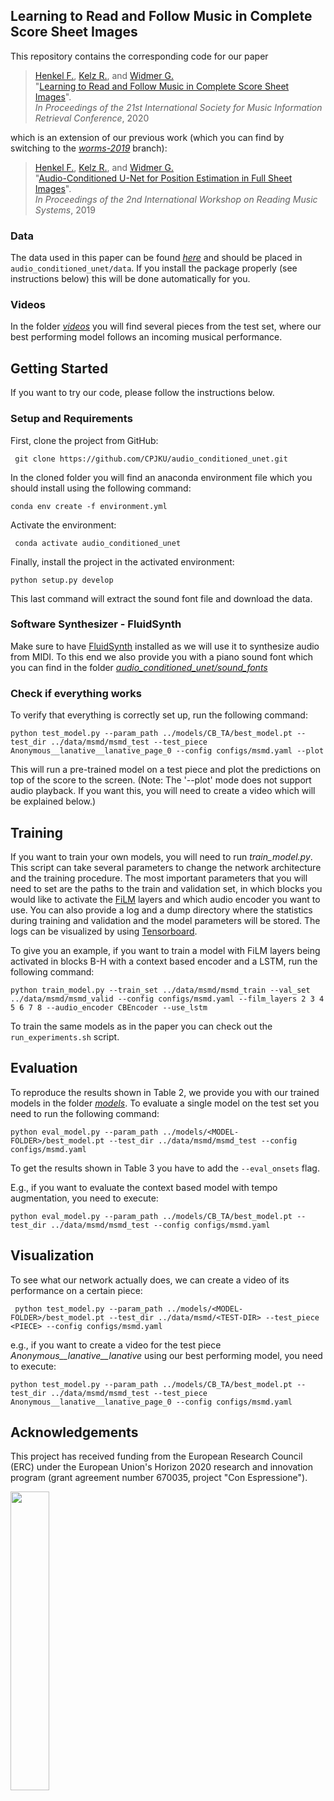 ## Learning to Read and Follow Music in Complete Score Sheet Images

This repository contains the corresponding code for our paper

>[Henkel F.](https://www.jku.at/en/institute-of-computational-perception/about-us/people/florian-henkel/), 
>[Kelz R.](https://www.jku.at/en/institute-of-computational-perception/about-us/people/rainer-kelz/), and 
>[Widmer G.](https://www.jku.at/en/institute-of-computational-perception/about-us/people/gerhard-widmer/) <br>
"[Learning to Read and Follow Music in Complete Score Sheet Images]()".<br>
*In Proceedings of the 21st International Society for Music Information Retrieval Conference*, 2020


which is an extension of our previous work (which you can find by switching to the [*worms-2019*](https://github.com/CPJKU/audio_conditioned_unet/tree/worms-2019) branch):

>[Henkel F.](https://www.jku.at/en/institute-of-computational-perception/about-us/people/florian-henkel/),
>[Kelz R.](https://www.jku.at/en/institute-of-computational-perception/about-us/people/rainer-kelz/), and
>[Widmer G.](https://www.jku.at/en/institute-of-computational-perception/about-us/people/gerhard-widmer/) <br>
"[Audio-Conditioned U-Net for Position Estimation in Full Sheet Images](https://arxiv.org/pdf/1910.07254.pdf)". <br>
*In Proceedings of the 2nd International Workshop on Reading Music Systems*, 2019


### Data
The data used in this paper can be found [*here*](https://zenodo.org/record/3953657/files/msmd.zip?download=1) and should be placed in ```audio_conditioned_unet/data```. If you install the package
properly (see instructions below) this will be done automatically for you.

### Videos
In the folder [*videos*](https://github.com/CPJKU/audio_conditioned_unet/tree/master/videos) you will find several pieces from the test set, 
where our best performing model follows an incoming musical performance.

## Getting Started
If you want to try our code, please follow the instructions below.

### Setup and Requirements

First, clone the project from GitHub:

``` git clone https://github.com/CPJKU/audio_conditioned_unet.git```

In the cloned folder you will find an anaconda environment file which you should install using the following command:

``` conda env create -f environment.yml ```

Activate the environment:

``` conda activate audio_conditioned_unet```

Finally, install the project in the activated environment:

``` python setup.py develop ```

This last command will extract the sound font file and download the data.

### Software Synthesizer - FluidSynth

Make sure to have [FluidSynth](http://www.fluidsynth.org/) installed as we will use it to synthesize audio from MIDI. To this end we also provide you
 with a piano sound font which you can find in the folder [*audio_conditioned_unet/sound_fonts*](https://github.com/CPJKU/audio_conditioned_unet/tree/master/audio_conditioned_unet/sound_fonts)

### Check if everything works

To verify that everything is correctly set up, run the following command:

 ```python test_model.py --param_path ../models/CB_TA/best_model.pt --test_dir ../data/msmd/msmd_test --test_piece Anonymous__lanative__lanative_page_0 --config configs/msmd.yaml --plot```
 
This will run a pre-trained model on a test piece and plot the predictions on top of the score to the screen.
(Note: The '--plot' mode does not support audio playback. If you want this, you will need to create a video which will be explained below.)

## Training

If you want to train your own models, you will need to run *train_model.py*. This script can take several parameters
to change the network architecture and the training procedure. The most important parameters that you will need to set are
the paths to the train and validation set, in which blocks you would like to activate the [FiLM](https://arxiv.org/pdf/1709.07871.pdf) layers and which audio encoder you want to use.
You can also provide a log and a dump directory where the statistics during training and validation and the model parameters will be stored. 
The logs can be visualized by using [Tensorboard](https://pytorch.org/docs/stable/tensorboard.html).

To give you an example, if you want to train a model with FiLM layers being activated in blocks B-H with a context based encoder and a LSTM, run the following command:

```python train_model.py --train_set ../data/msmd/msmd_train --val_set ../data/msmd/msmd_valid --config configs/msmd.yaml --film_layers 2 3 4 5 6 7 8 --audio_encoder CBEncoder --use_lstm```

To train the same models as in the paper you can check out the ```run_experiments.sh``` script.

## Evaluation
To reproduce the results shown in Table 2, we provide you with our trained models in the folder [*models*](https://github.com/CPJKU/audio_conditioned_unet/tree/master/models).
To evaluate a single model on the test set you need to run the following command:

```python eval_model.py --param_path ../models/<MODEL-FOLDER>/best_model.pt --test_dir ../data/msmd/msmd_test --config configs/msmd.yaml```

To get the results shown in Table 3 you have to add the ```--eval_onsets``` flag.

E.g., if you want to evaluate the context based model with tempo augmentation, you need to execute:

```python eval_model.py --param_path ../models/CB_TA/best_model.pt --test_dir ../data/msmd/msmd_test --config configs/msmd.yaml```

## Visualization

To see what our network actually does, we can create a video of its performance on a certain piece:

``` python test_model.py --param_path ../models/<MODEL-FOLDER>/best_model.pt --test_dir ../data/msmd/<TEST-DIR> --test_piece <PIECE> --config configs/msmd.yaml```

e.g.,  if you want to create a video for the test piece *Anonymous__lanative__lanative* using our best performing model,
 you need to execute:
 
```python test_model.py --param_path ../models/CB_TA/best_model.pt --test_dir ../data/msmd/msmd_test --test_piece Anonymous__lanative__lanative_page_0 --config configs/msmd.yaml```
 
 
 ## Acknowledgements
This project has received funding from the European Research Council (ERC) 
under the European Union's Horizon 2020 research and innovation program
(grant agreement number 670035, project "Con Espressione"). 

<img src="https://erc.europa.eu/sites/default/files/LOGO_ERC-FLAG_EU_.jpg" width="35%" height="35%">